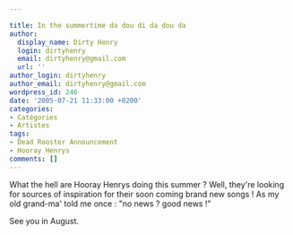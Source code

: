 ```yaml
---

title: In the summertime da dou di da dou da
author:
  display_name: Dirty Henry
  login: dirtyhenry
  email: dirtyhenry@gmail.com
  url: ''
author_login: dirtyhenry
author_email: dirtyhenry@gmail.com
wordpress_id: 246
date: '2005-07-21 11:33:00 +0200'
categories:
- Catégories
- Artistes
tags:
- Dead Rooster Announcement
- Hooray Henrys
comments: []
---
```

What the hell are Hooray Henrys doing this summer ? Well, they're looking for sources of inspiration for their soon coming brand new songs ! As my old grand-ma' told me once : "no news ? good news !"

See you in August.
